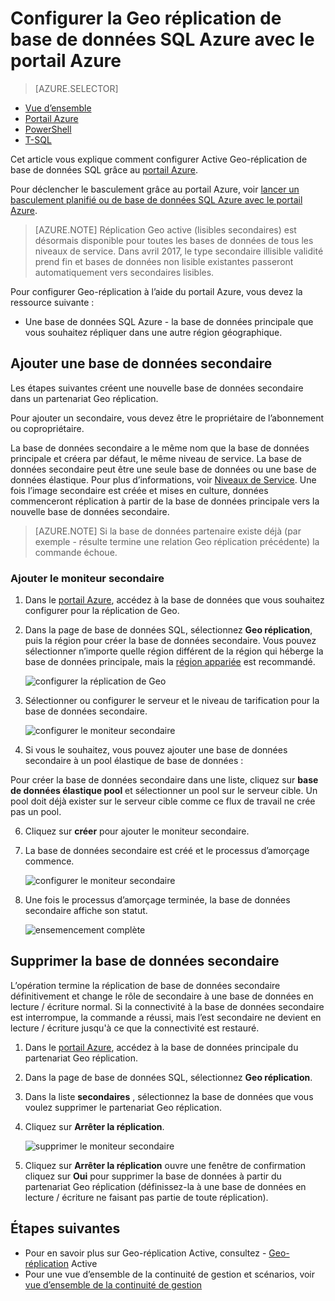 <properties 
    pageTitle="Configurer la Geo réplication de base de données SQL Azure avec le portail Azure | Microsoft Azure" 
    description="Configurer la Geo-réplication de base de données SQL Azure à l’aide du portail Azure" 
    services="sql-database" 
    documentationCenter="" 
    authors="stevestein" 
    manager="jhubbard" 
    editor=""/>

<tags
    ms.service="sql-database"
    ms.devlang="NA"
    ms.topic="article"
    ms.tgt_pltfrm="NA"
    ms.workload="NA"
    ms.date="10/18/2016"
    ms.author="sstein"/>

# <a name="configure-geo-replication-for-azure-sql-database-with-the-azure-portal"></a>Configurer la Geo réplication de base de données SQL Azure avec le portail Azure


> [AZURE.SELECTOR]
- [Vue d’ensemble](sql-database-geo-replication-overview.md)
- [Portail Azure](sql-database-geo-replication-portal.md)
- [PowerShell](sql-database-geo-replication-powershell.md)
- [T-SQL](sql-database-geo-replication-transact-sql.md)

Cet article vous explique comment configurer Active Geo-réplication de base de données SQL grâce au [portail Azure](http://portal.azure.com).

Pour déclencher le basculement grâce au portail Azure, voir [lancer un basculement planifié ou de base de données SQL Azure avec le portail Azure](sql-database-geo-replication-failover-portal.md).

>[AZURE.NOTE] Réplication Geo active (lisibles secondaires) est désormais disponible pour toutes les bases de données de tous les niveaux de service. Dans avril 2017, le type secondaire illisible validité prend fin et bases de données non lisible existantes passeront automatiquement vers secondaires lisibles.

Pour configurer Geo-réplication à l’aide du portail Azure, vous devez la ressource suivante :

- Une base de données SQL Azure - la base de données principale que vous souhaitez répliquer dans une autre région géographique.

## <a name="add-secondary-database"></a>Ajouter une base de données secondaire

Les étapes suivantes créent une nouvelle base de données secondaire dans un partenariat Geo réplication.  

Pour ajouter un secondaire, vous devez être le propriétaire de l’abonnement ou copropriétaire. 

La base de données secondaire a le même nom que la base de données principale et créera par défaut, le même niveau de service. La base de données secondaire peut être une seule base de données ou une base de données élastique. Pour plus d’informations, voir [Niveaux de Service](sql-database-service-tiers.md).
Une fois l’image secondaire est créée et mises en culture, données commenceront réplication à partir de la base de données principale vers la nouvelle base de données secondaire. 

> [AZURE.NOTE] Si la base de données partenaire existe déjà (par exemple - résulte termine une relation Geo réplication précédente) la commande échoue.

### <a name="add-secondary"></a>Ajouter le moniteur secondaire

1. Dans le [portail Azure](http://portal.azure.com), accédez à la base de données que vous souhaitez configurer pour la réplication de Geo.
2. Dans la page de base de données SQL, sélectionnez **Geo réplication**, puis la région pour créer la base de données secondaire. Vous pouvez sélectionner n’importe quelle région différent de la région qui héberge la base de données principale, mais la [région appariée](../best-practices-availability-paired-regions.md) est recommandé.

    ![configurer la réplication de Geo](./media/sql-database-geo-replication-portal/configure-geo-replication.png)


4. Sélectionner ou configurer le serveur et le niveau de tarification pour la base de données secondaire.

    ![configurer le moniteur secondaire](./media/sql-database-geo-replication-portal/create-secondary.png)

5. Si vous le souhaitez, vous pouvez ajouter une base de données secondaire à un pool élastique de base de données :

 Pour créer la base de données secondaire dans une liste, cliquez sur **base de données élastique pool** et sélectionner un pool sur le serveur cible. Un pool doit déjà exister sur le serveur cible comme ce flux de travail ne crée pas un pool.

6. Cliquez sur **créer** pour ajouter le moniteur secondaire.
 
6. La base de données secondaire est créé et le processus d’amorçage commence. 
 
    ![configurer le moniteur secondaire](./media/sql-database-geo-replication-portal/seeding0.png)

7. Une fois le processus d’amorçage terminée, la base de données secondaire affiche son statut.

    ![ensemencement complète](./media/sql-database-geo-replication-portal/seeding-complete.png)


## <a name="remove-secondary-database"></a>Supprimer la base de données secondaire

L’opération termine la réplication de base de données secondaire définitivement et change le rôle de secondaire à une base de données en lecture / écriture normal. Si la connectivité à la base de données secondaire est interrompue, la commande a réussi, mais l’est secondaire ne devient en lecture / écriture jusqu'à ce que la connectivité est restauré.  

1. Dans le [portail Azure](http://portal.azure.com), accédez à la base de données principale du partenariat Geo réplication.
2. Dans la page de base de données SQL, sélectionnez **Geo réplication**.
3. Dans la liste **secondaires** , sélectionnez la base de données que vous voulez supprimer le partenariat Geo réplication.
4. Cliquez sur **Arrêter la réplication**.

    ![supprimer le moniteur secondaire](./media/sql-database-geo-replication-portal/remove-secondary.png)

5. Cliquez sur **Arrêter la réplication** ouvre une fenêtre de confirmation cliquez sur **Oui** pour supprimer la base de données à partir du partenariat Geo réplication (définissez-la à une base de données en lecture / écriture ne faisant pas partie de toute réplication).


## <a name="next-steps"></a>Étapes suivantes

- Pour en savoir plus sur Geo-réplication Active, consultez - [Geo-réplication](sql-database-geo-replication-overview.md) Active
- Pour une vue d’ensemble de la continuité de gestion et scénarios, voir [vue d’ensemble de la continuité de gestion](sql-database-business-continuity.md)


